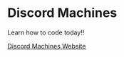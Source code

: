 # Discord Machines

Learn how to code today!!

[Discord Machines Website](https://discordmachines.org)
